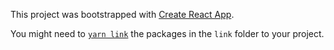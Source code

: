 This project was bootstrapped with [Create React App](https://github.com/facebookincubator/create-react-app).

You might need to [`yarn link`](https://yarnpkg.com/lang/en/docs/cli/link/) the packages in the `link` folder to your project.

